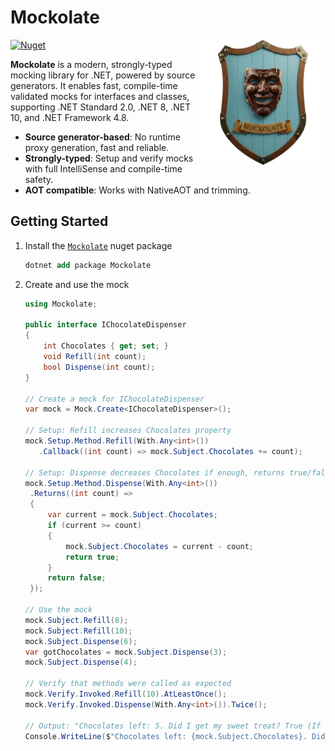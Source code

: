 # Mockolate

<img align="right" width="200" src="https://raw.githubusercontent.com/aweXpect/Mockolate/main/Docs/logo_256x256.png" alt="Mockolate logo" />

[![Nuget](https://img.shields.io/nuget/v/Mockolate)](https://www.nuget.org/packages/Mockolate)

**Mockolate** is a modern, strongly-typed mocking library for .NET, powered by source generators. It enables fast,
compile-time validated mocks for interfaces and classes, supporting .NET Standard 2.0, .NET 8, .NET 10, and .NET
Framework 4.8.

- **Source generator-based**: No runtime proxy generation, fast and reliable.
- **Strongly-typed**: Setup and verify mocks with full IntelliSense and compile-time safety.
- **AOT compatible**: Works with NativeAOT and trimming.

## Getting Started

1. Install the [`Mockolate`](https://www.nuget.org/packages/Mockolate) nuget package
   ```ps
   dotnet add package Mockolate
   ```

2. Create and use the mock
   ```csharp
   using Mockolate;
   
   public interface IChocolateDispenser
   {
       int Chocolates { get; set; }
       void Refill(int count);
       bool Dispense(int count);
   }
   
   // Create a mock for IChocolateDispenser
   var mock = Mock.Create<IChocolateDispenser>();
   
   // Setup: Refill increases Chocolates property
   mock.Setup.Method.Refill(With.Any<int>())
      .Callback((int count) => mock.Subject.Chocolates += count);
   
   // Setup: Dispense decreases Chocolates if enough, returns true/false
   mock.Setup.Method.Dispense(With.Any<int>())
   	.Returns((int count) =>
   	{
   		var current = mock.Subject.Chocolates;
   		if (current >= count)
   		{
   			mock.Subject.Chocolates = current - count;
   			return true;
   		}
   		return false;
   	});
   
   // Use the mock
   mock.Subject.Refill(8);
   mock.Subject.Refill(10);
   mock.Subject.Dispense(6);
   var gotChocolates = mock.Subject.Dispense(3);
   mock.Subject.Dispense(4);
   
   // Verify that methods were called as expected
   mock.Verify.Invoked.Refill(10).AtLeastOnce();
   mock.Verify.Invoked.Dispense(With.Any<int>()).Twice();
   
   // Output: "Chocolates left: 5. Did I get my sweet treat? True (If not, I demand a recount!)"
   Console.WriteLine($"Chocolates left: {mock.Subject.Chocolates}. Did I get my sweet treat? {gotChocolates} (If not, I demand a recount!)");
   ```

